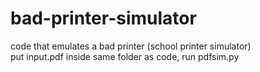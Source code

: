 # bad-printer-simulator
code that emulates a bad printer (school printer simulator) </br>
put input.pdf inside same folder as code, run pdfsim.py
